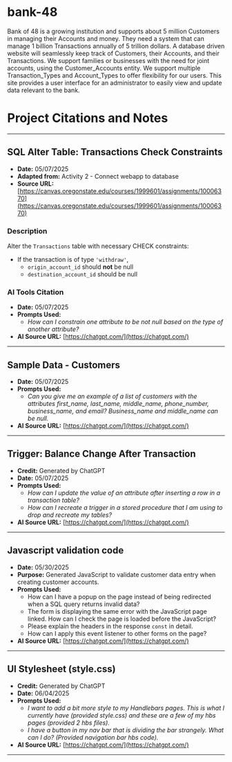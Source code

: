 # bank-48

Bank of 48 is a growing institution and supports about 5 million Customers in managing their Accounts and money. They need a system that can manage 1 billion Transactions annually of 5 trillion dollars. A database driven website will seamlessly keep track of Customers, their Accounts, and their Transactions. We support families or businesses with the need for joint accounts, using the Customer_Accounts entity. We support multiple Transaction_Types and Account_Types to offer flexibility for our users. This site provides a user interface for an administrator to easily view and update data relevant to the bank. 

# Project Citations and Notes

---

## SQL Alter Table: Transactions Check Constraints

- **Date:** 05/07/2025  
- **Adapted from:** Activity 2 - Connect webapp to database  
- **Source URL:** [https://canvas.oregonstate.edu/courses/1999601/assignments/10006370](https://canvas.oregonstate.edu/courses/1999601/assignments/10006370)  

### Description  
Alter the `Transactions` table with necessary CHECK constraints:  
- If the transaction is of type `'withdraw'`,  
  - `origin_account_id` should **not** be null  
  - `destination_account_id` should be null  

### AI Tools Citation  
- **Date:** 05/07/2025  
- **Prompts Used:**  
  - *How can I constrain one attribute to be not null based on the type of another attribute?*  
- **AI Source URL:** [https://chatgpt.com/](https://chatgpt.com/)

---

## Sample Data - Customers

- **Date:** 05/07/2025  
- **Prompts Used:**  
  - *Can you give me an example of a list of customers with the attributes first_name, last_name, middle_name, phone_number, business_name, and email? Business_name and middle_name can be null.*  
- **AI Source URL:** [https://chatgpt.com/](https://chatgpt.com/)

---

## Trigger: Balance Change After Transaction

- **Credit:** Generated by ChatGPT  
- **Date:** 05/07/2025  
- **Prompts Used:**  
  - *How can I update the value of an attribute after inserting a row in a transaction table?*  
  - *How can I recreate a trigger in a stored procedure that I am using to drop and recreate my tables?*  
- **AI Source URL:** [https://chatgpt.com/](https://chatgpt.com/)

---

## Javascript validation code

- **Date:** 05/30/2025  
- **Purpose:** Generated JavaScript to validate customer data entry when creating customer accounts.  
- **Prompts Used:**
  - How can I have a popup on the page instead of being redirected when a SQL query returns invalid data?
  - The form is displaying the same error with the JavaScript page linked. How can I check the page is loaded before the JavaScript?
  - Please explain the headers in the response `const` in detail.
  - How can I apply this event listener to other forms on the page?
- **AI Source URL:** [https://chatgpt.com/](https://chatgpt.com/)

---

## UI Stylesheet (style.css)

- **Credit:** Generated by ChatGPT  
- **Date:** 06/04/2025  
- **Prompts Used:**  
  - *I want to add a bit more style to my Handlebars pages. This is what I currently have (provided style.css) and these are a few of my hbs pages (provided 2 hbs files).*  
  - *I have a button in my nav bar that is dividing the bar strangely. What can I do? (Provided navigation bar hbs code).*  
- **AI Source URL:** [https://chatgpt.com/](https://chatgpt.com/)

---

